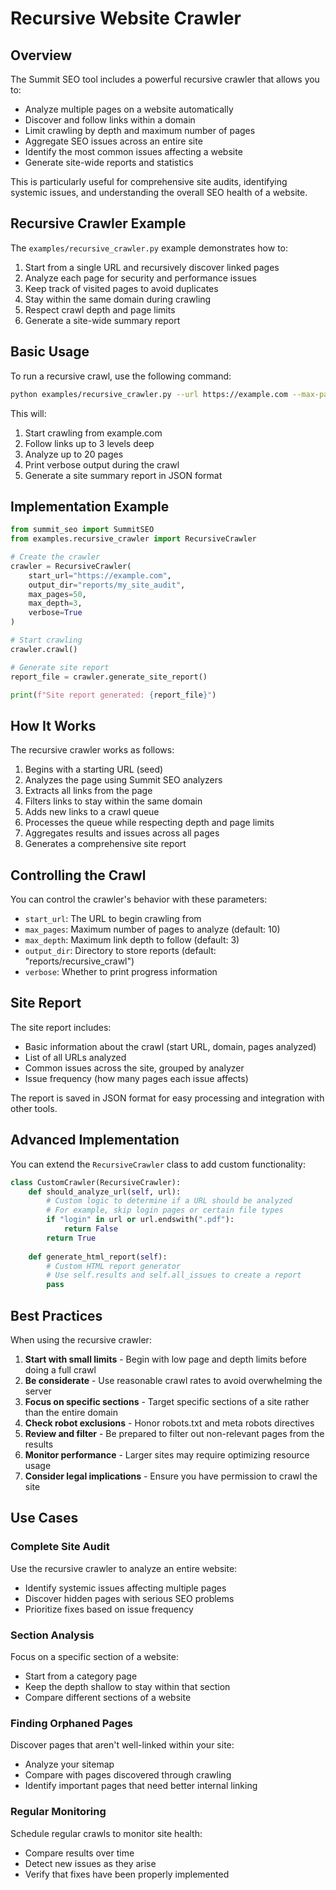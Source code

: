 # Recursive Website Crawler

## Overview

The Summit SEO tool includes a powerful recursive crawler that allows you to:

- Analyze multiple pages on a website automatically
- Discover and follow links within a domain
- Limit crawling by depth and maximum number of pages
- Aggregate SEO issues across an entire site
- Identify the most common issues affecting a website
- Generate site-wide reports and statistics

This is particularly useful for comprehensive site audits, identifying systemic issues, and understanding the overall SEO health of a website.

## Recursive Crawler Example

The `examples/recursive_crawler.py` example demonstrates how to:

1. Start from a single URL and recursively discover linked pages
2. Analyze each page for security and performance issues
3. Keep track of visited pages to avoid duplicates
4. Stay within the same domain during crawling
5. Respect crawl depth and page limits
6. Generate a site-wide summary report

## Basic Usage

To run a recursive crawl, use the following command:

```bash
python examples/recursive_crawler.py --url https://example.com --max-pages 20 --max-depth 3 --verbose
```

This will:
1. Start crawling from example.com
2. Follow links up to 3 levels deep
3. Analyze up to 20 pages
4. Print verbose output during the crawl
5. Generate a site summary report in JSON format

## Implementation Example

```python
from summit_seo import SummitSEO
from examples.recursive_crawler import RecursiveCrawler

# Create the crawler
crawler = RecursiveCrawler(
    start_url="https://example.com",
    output_dir="reports/my_site_audit",
    max_pages=50,
    max_depth=3,
    verbose=True
)

# Start crawling
crawler.crawl()

# Generate site report
report_file = crawler.generate_site_report()

print(f"Site report generated: {report_file}")
```

## How It Works

The recursive crawler works as follows:

1. Begins with a starting URL (seed)
2. Analyzes the page using Summit SEO analyzers
3. Extracts all links from the page
4. Filters links to stay within the same domain
5. Adds new links to a crawl queue
6. Processes the queue while respecting depth and page limits
7. Aggregates results and issues across all pages
8. Generates a comprehensive site report

## Controlling the Crawl

You can control the crawler's behavior with these parameters:

- `start_url`: The URL to begin crawling from
- `max_pages`: Maximum number of pages to analyze (default: 10)
- `max_depth`: Maximum link depth to follow (default: 3)
- `output_dir`: Directory to store reports (default: "reports/recursive_crawl")
- `verbose`: Whether to print progress information

## Site Report

The site report includes:

- Basic information about the crawl (start URL, domain, pages analyzed)
- List of all URLs analyzed
- Common issues across the site, grouped by analyzer
- Issue frequency (how many pages each issue affects)

The report is saved in JSON format for easy processing and integration with other tools.

## Advanced Implementation

You can extend the `RecursiveCrawler` class to add custom functionality:

```python
class CustomCrawler(RecursiveCrawler):
    def should_analyze_url(self, url):
        # Custom logic to determine if a URL should be analyzed
        # For example, skip login pages or certain file types
        if "login" in url or url.endswith(".pdf"):
            return False
        return True
        
    def generate_html_report(self):
        # Custom HTML report generator
        # Use self.results and self.all_issues to create a report
        pass
```

## Best Practices

When using the recursive crawler:

1. **Start with small limits** - Begin with low page and depth limits before doing a full crawl
2. **Be considerate** - Use reasonable crawl rates to avoid overwhelming the server
3. **Focus on specific sections** - Target specific sections of a site rather than the entire domain
4. **Check robot exclusions** - Honor robots.txt and meta robots directives
5. **Review and filter** - Be prepared to filter out non-relevant pages from the results
6. **Monitor performance** - Larger sites may require optimizing resource usage
7. **Consider legal implications** - Ensure you have permission to crawl the site

## Use Cases

### Complete Site Audit

Use the recursive crawler to analyze an entire website:
- Identify systemic issues affecting multiple pages
- Discover hidden pages with serious SEO problems
- Prioritize fixes based on issue frequency

### Section Analysis

Focus on a specific section of a website:
- Start from a category page
- Keep the depth shallow to stay within that section
- Compare different sections of a website

### Finding Orphaned Pages

Discover pages that aren't well-linked within your site:
- Analyze your sitemap
- Compare with pages discovered through crawling
- Identify important pages that need better internal linking

### Regular Monitoring

Schedule regular crawls to monitor site health:
- Compare results over time
- Detect new issues as they arise
- Verify that fixes have been properly implemented 